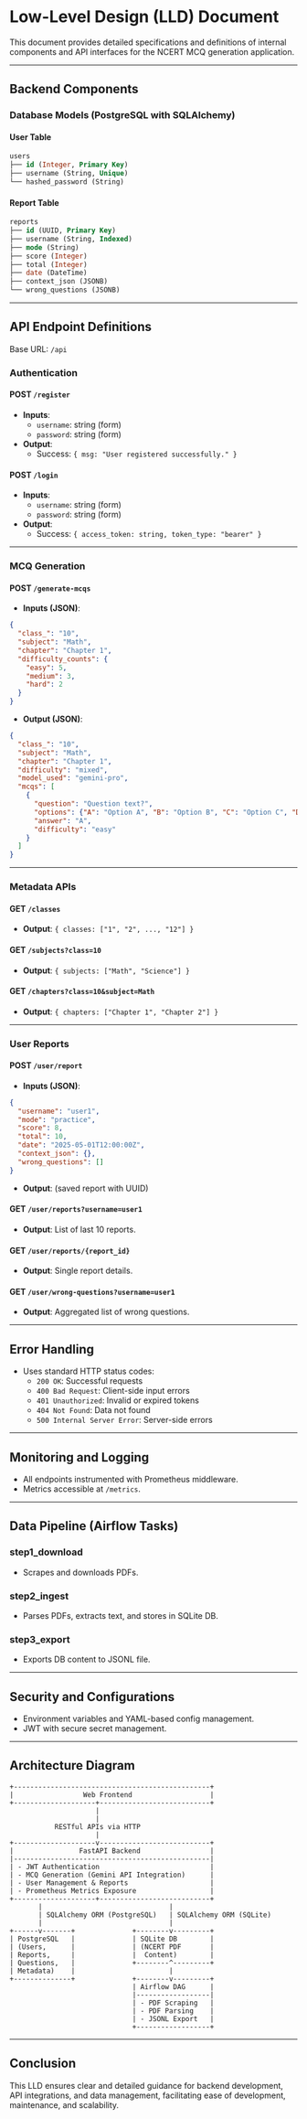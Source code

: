 # Low-Level Design (LLD) Document

This document provides detailed specifications and definitions of internal components and API interfaces for the NCERT MCQ generation application.

---

## Backend Components

### Database Models (PostgreSQL with SQLAlchemy)

#### User Table

```sql
users
├── id (Integer, Primary Key)
├── username (String, Unique)
└── hashed_password (String)
```

#### Report Table

```sql
reports
├── id (UUID, Primary Key)
├── username (String, Indexed)
├── mode (String)
├── score (Integer)
├── total (Integer)
├── date (DateTime)
├── context_json (JSONB)
└── wrong_questions (JSONB)
```

---

## API Endpoint Definitions

Base URL: `/api`

### Authentication

#### POST `/register`

- **Inputs**:
  - `username`: string (form)
  - `password`: string (form)
- **Output**:
  - Success: `{ msg: "User registered successfully." }`

#### POST `/login`

- **Inputs**:
  - `username`: string (form)
  - `password`: string (form)
- **Output**:
  - Success: `{ access_token: string, token_type: "bearer" }`

---

### MCQ Generation

#### POST `/generate-mcqs`

- **Inputs (JSON)**:

```json
{
  "class_": "10",
  "subject": "Math",
  "chapter": "Chapter 1",
  "difficulty_counts": {
    "easy": 5,
    "medium": 3,
    "hard": 2
  }
}
```

- **Output (JSON)**:

```json
{
  "class_": "10",
  "subject": "Math",
  "chapter": "Chapter 1",
  "difficulty": "mixed",
  "model_used": "gemini-pro",
  "mcqs": [
    {
      "question": "Question text?",
      "options": {"A": "Option A", "B": "Option B", "C": "Option C", "D": "Option D"},
      "answer": "A",
      "difficulty": "easy"
    }
  ]
}
```

---

### Metadata APIs

#### GET `/classes`

- **Output**: `{ classes: ["1", "2", ..., "12"] }`

#### GET `/subjects?class=10`

- **Output**: `{ subjects: ["Math", "Science"] }`

#### GET `/chapters?class=10&subject=Math`

- **Output**: `{ chapters: ["Chapter 1", "Chapter 2"] }`

---

### User Reports

#### POST `/user/report`

- **Inputs (JSON)**:

```json
{
  "username": "user1",
  "mode": "practice",
  "score": 8,
  "total": 10,
  "date": "2025-05-01T12:00:00Z",
  "context_json": {},
  "wrong_questions": []
}
```
- **Output**: (saved report with UUID)

#### GET `/user/reports?username=user1`

- **Output**: List of last 10 reports.

#### GET `/user/reports/{report_id}`

- **Output**: Single report details.

#### GET `/user/wrong-questions?username=user1`

- **Output**: Aggregated list of wrong questions.

---

## Error Handling

- Uses standard HTTP status codes:
  - `200 OK`: Successful requests
  - `400 Bad Request`: Client-side input errors
  - `401 Unauthorized`: Invalid or expired tokens
  - `404 Not Found`: Data not found
  - `500 Internal Server Error`: Server-side errors

---

## Monitoring and Logging

- All endpoints instrumented with Prometheus middleware.
- Metrics accessible at `/metrics`.

---

## Data Pipeline (Airflow Tasks)

### step1_download

- Scrapes and downloads PDFs.

### step2_ingest

- Parses PDFs, extracts text, and stores in SQLite DB.

### step3_export

- Exports DB content to JSONL file.

---

## Security and Configurations

- Environment variables and YAML-based config management.
- JWT with secure secret management.

---

## Architecture Diagram

```plaintext
+------------------------------------------------+
|                 Web Frontend                   |
+--------------------+---------------------------+
                     |
                     |
           RESTful APIs via HTTP
                     |
+--------------------v---------------------------+
|                FastAPI Backend                 |
|------------------------------------------------|
| - JWT Authentication                           |
| - MCQ Generation (Gemini API Integration)      |
| - User Management & Reports                    |
| - Prometheus Metrics Exposure                  |
+--------------------+---------------------------+
       |                               |
       | SQLAlchemy ORM (PostgreSQL)   | SQLAlchemy ORM (SQLite)
       |                               |
+------v-------+              +--------v---------+
| PostgreSQL   |              | SQLite DB        |
| (Users,      |              | (NCERT PDF       |
| Reports,     |              |  Content)        |
| Questions,   |              +--------^---------+
| Metadata)    |                       |
+--------------+              +--------v---------+
                              | Airflow DAG      |
                              |------------------|
                              | - PDF Scraping   |
                              | - PDF Parsing    |
                              | - JSONL Export   |
                              +------------------+
```

---

## Conclusion

This LLD ensures clear and detailed guidance for backend development, API integrations, and data management, facilitating ease of development, maintenance, and scalability.
